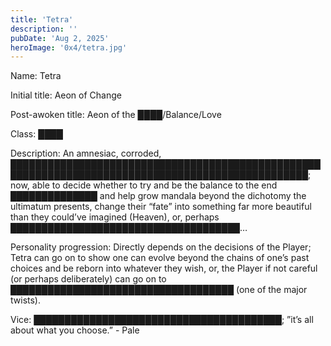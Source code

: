 ```yaml
---
title: 'Tetra'
description: ''
pubDate: 'Aug 2, 2025'
heroImage: '0x4/tetra.jpg'
---
```


Name: Tetra

Initial title: Aeon of Change

Post-awoken title: Aeon of the ████/Balance/Love

Class: ████

Description: An amnesiac, corroded, ██████████████████████████████████████████████████████████████████████████████████████████████████; now, able to decide whether to try and be the balance to the end ██████████████ and help grow mandala beyond the dichotomy the ultimatum presents, change their “fate” into something far more beautiful than they could’ve imagined (Heaven), or, perhaps █████████████████████████████████████… 

Personality progression: Directly depends on the decisions of the Player; Tetra can go on to show one can evolve beyond the chains of one’s past choices and be reborn into whatever they wish, or, the Player if not careful (or perhaps deliberately) can go on to ████████████████████████████████████ (one of the major twists). 

Vice: ████████████████████████████████████████; ”it’s all about what you choose.” - Pale